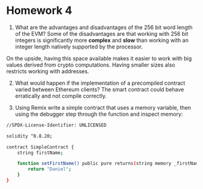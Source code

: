 # Homework 4

1. What are the advantages and disadvantages of the 256 bit word length of the 
EVM?
Some of the disadvantages are that working with 256 bit integers is 
significantly more **complex** and **slow** than working with an integer 
length natively supported by the processor.

On the upside, having this space available makes it easier to work with 
big values derived from crypto computations. Having smaller sizes also 
restricts working with addresses.

2. What would happen if the implementation of a precompiled contract varied 
between Ethereum clients?
The smart contract could behave erratically and not compile correctly.

3. Using Remix write a simple contract that uses a memory variable, then 
using the debugger step through the function and inspect memory:
```bash
//SPDX-License-Identifier: UNLICENSED

solidity ^0.8.20;

contract SimpleContract {
    string firstName;

    function setFirstName() public pure returns(string memory _firstName) {
        return "Daniel";
    }
}
```
